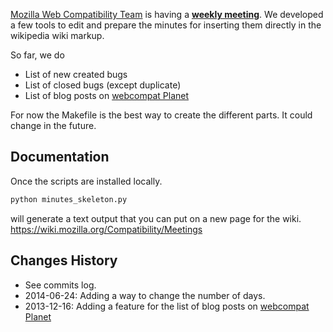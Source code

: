 [Mozilla Web Compatibility Team](https://wiki.mozilla.org/Compatibility/Mobile#People) is having a **[weekly meeting](https://wiki.mozilla.org/Compatibility/Mobile#Minutes_and_Progress_Reports)**. We developed a few tools to edit and prepare the minutes for inserting them directly in the wikipedia wiki markup.

So far, we do

* List of new created bugs
* List of closed bugs (except duplicate)
* List of blog posts on [webcompat Planet](http://planet.webcompat.com/)

For now the Makefile is the best way to create the different parts. It could change in the future.

## Documentation

Once the scripts are  installed locally.

```bash
python minutes_skeleton.py
```

will generate a text output that you can put on a new page for the wiki.
https://wiki.mozilla.org/Compatibility/Meetings


## Changes History

* See commits log.
* 2014-06-24: Adding a way to change the number of days.
* 2013-12-16: Adding a feature for the list of blog posts on [webcompat Planet](http://planet.webcompat.com/)
